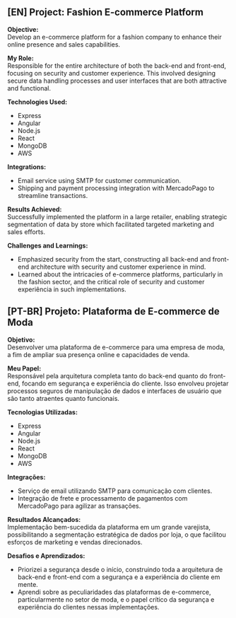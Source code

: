 ## [EN] Project: Fashion E-commerce Platform

**Objective:**  
Develop an e-commerce platform for a fashion company to enhance their online presence and sales capabilities.

**My Role:**  
Responsible for the entire architecture of both the back-end and front-end, focusing on security and customer experience. This involved designing secure data handling processes and user interfaces that are both attractive and functional.

**Technologies Used:**  
- Express
- Angular
- Node.js
- React
- MongoDB
- AWS

**Integrations:**  
- Email service using SMTP for customer communication.
- Shipping and payment processing integration with MercadoPago to streamline transactions.

**Results Achieved:**  
Successfully implemented the platform in a large retailer, enabling strategic segmentation of data by store which facilitated targeted marketing and sales efforts.

**Challenges and Learnings:**  
- Emphasized security from the start, constructing all back-end and front-end architecture with security and customer experience in mind.
- Learned about the intricacies of e-commerce platforms, particularly in the fashion sector, and the critical role of security and customer experiência in such implementations.

## [PT-BR] Projeto: Plataforma de E-commerce de Moda

**Objetivo:**  
Desenvolver uma plataforma de e-commerce para uma empresa de moda, a fim de ampliar sua presença online e capacidades de venda.

**Meu Papel:**  
Responsável pela arquitetura completa tanto do back-end quanto do front-end, focando em segurança e experiência do cliente. Isso envolveu projetar processos seguros de manipulação de dados e interfaces de usuário que são tanto atraentes quanto funcionais.

**Tecnologias Utilizadas:**  
- Express
- Angular
- Node.js
- React
- MongoDB
- AWS

**Integrações:**  
- Serviço de email utilizando SMTP para comunicação com clientes.
- Integração de frete e processamento de pagamentos com MercadoPago para agilizar as transações.

**Resultados Alcançados:**  
Implementação bem-sucedida da plataforma em um grande varejista, possibilitando a segmentação estratégica de dados por loja, o que facilitou esforços de marketing e vendas direcionados.

**Desafios e Aprendizados:**  
- Priorizei a segurança desde o início, construindo toda a arquitetura de back-end e front-end com a segurança e a experiência do cliente em mente.
- Aprendi sobre as peculiaridades das plataformas de e-commerce, particularmente no setor de moda, e o papel crítico da segurança e experiência do clientes nessas implementações.
